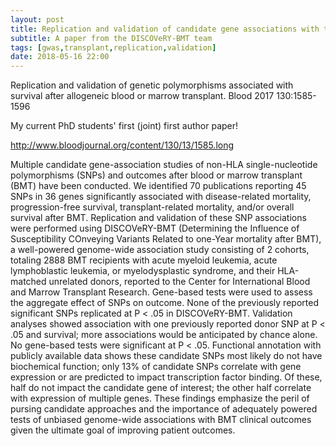 ```yaml
---
layout: post
title: Replication and validation of candidate gene associations with transplant outcomes 
subtitle: A paper from the DISCOVeRY-BMT team
tags: [gwas,transplant,replication,validation]
date: 2018-05-16 22:00
---
```

Replication and validation of genetic polymorphisms associated with survival after allogeneic blood or marrow transplant. Blood 2017 130:1585-1596

My current PhD students' first (joint) first author paper!

http://www.bloodjournal.org/content/130/13/1585.long

Multiple candidate gene-association studies of non-HLA single-nucleotide polymorphisms (SNPs) and outcomes after blood or marrow transplant (BMT) have been conducted. We identified 70 publications reporting 45 SNPs in 36 genes significantly associated with disease-related mortality, progression-free survival, transplant-related mortality, and/or overall survival after BMT. Replication and validation of these SNP associations were performed using DISCOVeRY-BMT (Determining the Influence of Susceptibility COnveying Variants Related to one-Year mortality after BMT), a well-powered genome-wide association study consisting of 2 cohorts, totaling 2888 BMT recipients with acute myeloid leukemia, acute lymphoblastic leukemia, or myelodysplastic syndrome, and their HLA-matched unrelated donors, reported to the Center for International Blood and Marrow Transplant Research. Gene-based tests were used to assess the aggregate effect of SNPs on outcome. None of the previously reported significant SNPs replicated at P < .05 in DISCOVeRY-BMT. Validation analyses showed association with one previously reported donor SNP at P < .05 and survival; more associations would be anticipated by chance alone. No gene-based tests were significant at P < .05. Functional annotation with publicly available data shows these candidate SNPs most likely do not have biochemical function; only 13% of candidate SNPs correlate with gene expression or are predicted to impact transcription factor binding. Of these, half do not impact the candidate gene of interest; the other half correlate with expression of multiple genes. These findings emphasize the peril of pursing candidate approaches and the importance of adequately powered tests of unbiased genome-wide associations with BMT clinical outcomes given the ultimate goal of improving patient outcomes.
